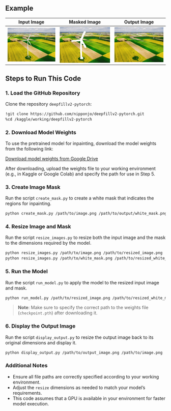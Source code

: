 
## Example

|  Input Image | Masked Image | Output Image|
|--------------|--------------|-------------|
| ![](image.png)|![](masked.png)|![](output.png)

## Steps to Run This Code

### 1. **Load the GitHub Repository**

Clone the repository `deepfillv2-pytorch`:

```bash
!git clone https://github.com/nipponjo/deepfillv2-pytorch.git
%cd /kaggle/working/deepfillv2-pytorch
```

### 2. **Download Model Weights**

To use the pretrained model for inpainting, download the model weights from the following link:

[Download model weights from Google Drive](https://drive.google.com/file/d/1y2T4FwGPPN87y-blDAvOwqsK66O_SEYE/view?usp=sharing)

After downloading, upload the weights file to your working environment (e.g., in Kaggle or Google Colab) and specify the path for use in Step 5.

### 3. **Create Image Mask**

Run the script `create_mask.py` to create a white mask that indicates the regions for inpainting.

```bash
python create_mask.py /path/to/image.png /path/to/output/white_mask.png
```

### 4. **Resize Image and Mask**

Run the script `resize_images.py` to resize both the input image and the mask to the dimensions required by the model.

```bash
python resize_images.py /path/to/image.png /path/to/resized_image.png
python resize_images.py /path/to/white_mask.png /path/to/resized_white_mask.png
```

### 5. **Run the Model**

Run the script `run_model.py` to apply the model to the resized input image and mask.

```bash
python run_model.py /path/to/resized_image.png /path/to/resized_white_mask.png /path/to/output_image.png /path/to/checkpoint.pth
```

> **Note**: Make sure to specify the correct path to the weights file (`checkpoint.pth`) after downloading it.

### 6. **Display the Output Image**

Run the script `display_output.py` to resize the output image back to its original dimensions and display it.

```bash
python display_output.py /path/to/output_image.png /path/to/image.png
```

### Additional Notes

- Ensure all file paths are correctly specified according to your working environment.
- Adjust the `resize` dimensions as needed to match your model’s requirements.
- This code assumes that a GPU is available in your environment for faster model execution.

